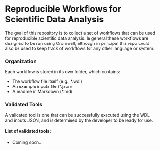 # Reproducible Workflows for Scientific Data Analysis

The goal of this repository is to collect a set of workflows that can be
used for reproducible scientific data analysis. In general these workflows
are designed to be run using Cromwell, although in principal this repo
could also be used to keep track of workflows for any other language or 
system.


### Organization

Each workflow is stored in its own folder, which contains:
  * The workflow file itself (e.g., *.wdl)
  * An example inputs file (*.json)
  * A readme in Markdown (*.md)

### Validated Tools

A validated tool is one that can be successfully executed using the WDL
and inputs JSON, and is determined by the developer to be ready for use.

#### List of validated tools:

  * Coming soon...

